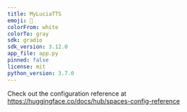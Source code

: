 ```yaml
---
title: MyLuciaTTS
emoji: 💾
colorFrom: white
colorTo: gray
sdk: gradio
sdk_version: 3.12.0
app_file: app.py
pinned: false
license: mit
python_version: 3.7.0
---
```


Check out the configuration reference at https://huggingface.co/docs/hub/spaces-config-reference
